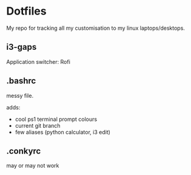 # Dotfiles

My repo for tracking all my customisation to my linux laptops/desktops.


## i3-gaps
Application switcher: Rofi

## .bashrc
messy file.

adds:
 - cool ps1 terminal prompt colours
 - current git branch
 - few aliases (python calculator, i3 edit)

## .conkyrc
may or may not work
